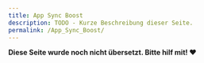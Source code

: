 ```yaml
---
title: App Sync Boost
description: TODO - Kurze Beschreibung dieser Seite.
permalink: /App_Sync_Boost/
---
```


**Diese Seite wurde noch nicht übersetzt. Bitte hilf mit! ❤**
